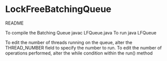 # LockFreeBatchingQueue
README

To compile the Batching Queue
	javac LFQueue.java
To run
	java LFQueue

To edit the number of threads running on the queue, alter the THREAD_NUMBER field to specify the number to run. To edit the number of operations performed, alter the while condition within the run() method
